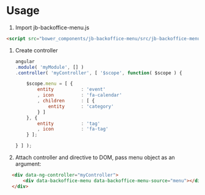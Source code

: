 # Usage

1. Import jb-backoffice-menu.js

  ```html
  <script src="bower_components/jb-backoffice-menu/src/jb-backoffice-menu.js"></script>
  ```

1. Create controller

	```javascript
	angular
	.module( 'myModule', [] )
	.controller( 'myController', [ '$scope', function( $scope ) {

		$scope.menu = [ {
			entity			: 'event'
			, icon			: 'fa-calendar'
			, children		: [ {
				entity		: 'category'
			} ]
		}, {
			entity			: 'tag'
			, icon			: 'fa-tag'
		} ];

	} ] );
	```

1. Attach controller and directive to DOM, pass menu object as an argument:

  ```html
	<div data-ng-controller="myController">
		<div data-backoffice-menu data-backoffice-menu-source="menu"></div>
	</div>
  ```